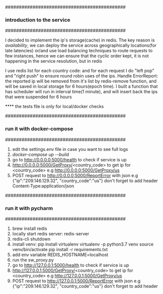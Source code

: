 
############################################
###      introduction to the service      ##
############################################

I decided to implement the ip's storage(cache) in redis.
The key reason is *availability*, we can deploy the service across geographically locations(for late latencies) or/and use load balancing techniques to route requests
to few instances, hence we can ensure that the cyclic order kept, it is not happening in the service resolution, but in redis

I use redis list for each country code: and for each request I do "left pop" and "right push" to ensure round robin uses of the ips.
Handle ErrorReport:
     the reported ip will be removed from it's list by redis-remove function, and will be saved in local storage for 6 hours(epoch time). 
     I built a function that has scheduler will run in interval time(1 minute), 
     and will insert back the ips that were suspended for 6 hours
     


**** the tests file is only for local/docker checks

############################################
###       run it with docker-compose      ##
############################################

1. edit the settings.env file in case you want to see full logs
2. *docker-compose up --build*
3. go to http://0.0.0.0:5000/health to check if service is up
4. http://0.0.0.0:5000/GetProxy/<country_code> to get ip for <country_code> e.g http://0.0.0.0:5000/GetProxy/us
5. POST request to http://0.0.0.0:5000/ReportError with json e.g {"ip":"209.146.129.32",
                                                                  "country_code":"us"}
   don't forget to add header Content-Type:application/json


############################################
###       run it with pycharm             ##
############################################

1. brew install redis
2. locally start redis server: redis-server
3. redis-cli shutdown
4. install venv:
    pip install virtualenv
    virtualenv -p python3.7 venv
    source venv/bin/activate
    pip install -r requirements.txt
5. add env variable REDIS_HOSTNAME=localhost
6. run the sw_proxy.py
7. go to http://127.0.0.1:5000/health to check if service is up
8. http://127.0.0.1:5000/GetProxy/<country_code> to get ip for <country_code> e.g http://127.0.0.1:5000/GetProxy/us
9. POST request to http://127.0.0.1:5000/ReportError with json e.g {"ip":"209.146.129.32", "country_code":"us"} don't forget to add header



